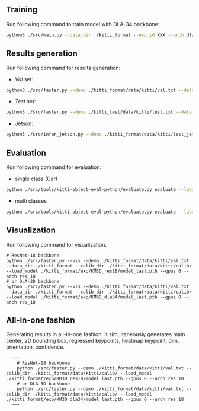 ## Training
Run following command to train model with DLA-34 backbone:

   ```bash
   python3 ./src/main.py --data_dir ./kitti_format --exp_id XXX --arch dladgpac_34 --batch_size 8 --gpus 0 --num_epochs 200 --start_epoch 0 --lr 1.25e-4 --not_rand_crop --load_model XXX
   ```
   
## Results generation
Run following command for results generation:
   * *Val* set:
   ```bash
   python3 ./src/faster.py --demo ./kitti_format/data/kitti/val.txt --data_dir ./kitti_format --calib_dir ./kitti_format/data/kitti/calib/ --load_model ./kitti_format/pretrained/2d3d_noaug_lr_trainval_last.pth --gpus 0 --arch dlapac_34
   ```

   * *Test* set:
   ```bash
   python3 ./src/faster.py --demo ./kitti_test/data/kitti/test.txt --data_dir ./kitti_test --calib_dir ./kitti_test/data/kitti/calib/ --load_model ./kitti_format/pretrained/2d3d_noaug_lr_trainval_last.pth --gpus 0 --arch dlapac_34
   ```

   * Jetson:
   ```bash
   python3 ./src/infer_jetson.py --demo ./kitti_format/data/kitti/test_jetson.txt --data_dir ./kitti_format --calib_dir ./kitti_format/data/kitti/calib/ --load_model /home/ml4u/RTM3D_weights/epoch92_2d3d_val_lr_aug.pth --gpus 0 --arch dlapac_34
   ```

## Evaluation
Run following command for evaluation:
   * single class (Car)
   ```bash
   python ./src/tools/kitti-object-eval-python/evaluate.py evaluate --label_path=./kitti_format/data/kitti/label/ --label_split_file ./kitti_format/data/kitti/val.txt --current_class=0 --coco=False --result_path=./kitti_format/exp/results/data/
   ```

   * multi classes
   ```bash
   python ./src/tools/kitti-object-eval-python/evaluate.py evaluate --label_path=./kitti_format/data/kitti/label/ --label_split_file ./kitti_format/data/kitti/val.txt --current_class=0,1,2 --coco=False --result_path=./kitti_format/exp/results/data/
   ```

## Visualization
Run following command for visualization.
   ~~~
   # ResNet-18 backbone
   python ./src/faster.py --vis --demo ./kitti_format/data/kitti/val.txt --data_dir ./kitti_format --calib_dir ./kitti_format/data/kitti/calib/ --load_model ./kitti_format/exp/KM3D_res18/model_last.pth --gpus 0 --arch res_18
   # or DLA-3D backbone
   python ./src/faster.py --vis --demo ./kitti_format/data/kitti/val.txt --data_dir ./kitti_format --calib_dir ./kitti_format/data/kitti/calib/ --load_model ./kitti_format/exp/KM3D_dla34/model_last.pth --gpus 0 --arch res_18
   ~~~
## All-in-one fashion
Generating results in all-in-one fashion. It simultaneously generates main center, 2D bounding box, regressed keypoints, heatmap keypoint, dim, orientation, confidence. 
      
      ~~~
        # ResNet-18 backbone
        python ./src/faster.py --demo ./kitti_format/data/kitti/val.txt --calib_dir ./kitti_format/data/kitti/calib/ --load_model ./kitti_format/exp/KM3D_res18/model_last.pth --gpus 0 --arch res_18
        # or DLA-3D backbone
        python ./src/faster.py --demo ./kitti_format/data/kitti/val.txt --calib_dir ./kitti_format/data/kitti/calib/ --load_model ./kitti_format/exp/KM3D_dla34/model_last.pth --gpus 0 --arch res_18
      ~~~

